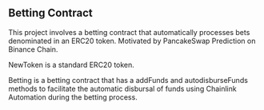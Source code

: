 ## Betting Contract

This project involves a betting contract that automatically processes bets denominated in an ERC20 token. Motivated by PancakeSwap Prediction on Binance Chain.

NewToken is a standard ERC20 token.

Betting is a betting contract that has a addFunds and autodisburseFunds methods to facilitate the automatic disbursal of funds using Chainlink Automation during the betting process.
